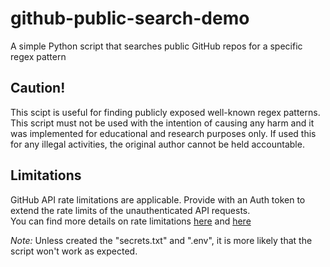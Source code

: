 # github-public-search-demo
A simple Python script that searches public GitHub repos for a specific regex pattern

## Caution!
This scipt is useful for finding publicly exposed well-known regex patterns. This script must not be used with the intention of causing any harm and it was implemented for educational and research purposes only. If used this for any illegal activities, the original author cannot be held accountable.

## Limitations
GitHub API rate limitations are applicable. Provide with an Auth token to extend the rate limits of the unauthenticated API requests.  
You can find more details on rate limitations [here](https://docs.github.com/en/rest/overview/resources-in-the-rest-api?apiVersion=2022-11-28) and [here](https://docs.github.com/en/rest/overview/resources-in-the-rest-api?apiVersion=2022-11-28#increasing-the-unauthenticated-rate-limit-for-oauth-apps)

_Note:_ Unless created the "secrets.txt" and ".env", it is more likely that the script won't work as expected.
